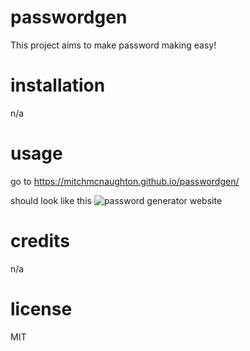 # passwordgen

This project aims to make password making easy!

# installation

n/a

# usage

go to https://mitchmcnaughton.github.io/passwordgen/

should look like this ![password generator website](<passowrd generator website.PNG>)


# credits

n/a

# license

MIT